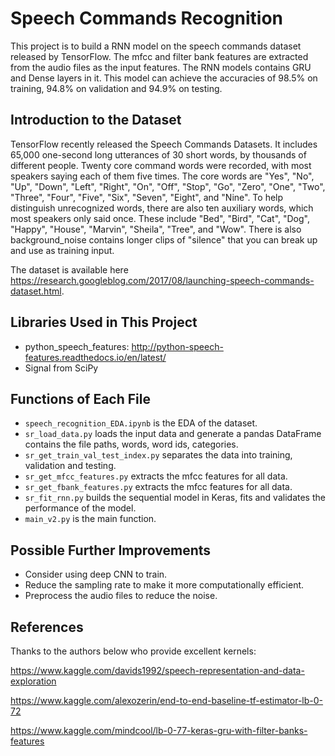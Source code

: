 # Speech Commands Recognition
This project is to build a RNN model on the speech commands dataset released by TensorFlow. The mfcc and filter bank features are extracted from the audio files as the input features. The RNN models contains GRU and Dense layers in it. This model can achieve the accuracies of 98.5% on training, 94.8% on validation and 94.9% on testing.

## Introduction to the Dataset
TensorFlow recently released the Speech Commands Datasets. It includes 65,000 one-second long utterances of 30 short words, by thousands of different people. Twenty core command words were recorded, with most speakers saying each of them five times. The core words are "Yes", "No", "Up", "Down", "Left", "Right", "On", "Off", "Stop", "Go", "Zero", "One", "Two", "Three", "Four", "Five", "Six", "Seven", "Eight", and "Nine". To help distinguish unrecognized words, there are also ten auxiliary words, which most speakers only said once. These include "Bed", "Bird", "Cat", "Dog", "Happy", "House", "Marvin", "Sheila", "Tree", and "Wow". There is also background_noise contains longer clips of "silence" that you can break up and use as training input.

The dataset is available here https://research.googleblog.com/2017/08/launching-speech-commands-dataset.html.

## Libraries Used in This Project
* python_speech_features: http://python-speech-features.readthedocs.io/en/latest/
* Signal from SciPy

## Functions of Each File
* `speech_recognition_EDA.ipynb` is the EDA of the dataset.
* `sr_load_data.py` loads the input data and generate a pandas DataFrame contains the file paths, words, word ids, categories.
* `sr_get_train_val_test_index.py` separates the data into training, validation and testing.
* `sr_get_mfcc_features.py` extracts the mfcc features for all data.
* `sr_get_fbank_features.py` extracts the mfcc features for all data.
* `sr_fit_rnn.py` builds the sequential model in Keras, fits and validates the performance of the model.
* `main_v2.py` is the main function.

## Possible Further Improvements
* Consider using deep CNN to train.
* Reduce the sampling rate to make it more computationally efficient.
* Preprocess the audio files to reduce the noise.

## References
Thanks to the authors below who provide excellent kernels:

https://www.kaggle.com/davids1992/speech-representation-and-data-exploration

https://www.kaggle.com/alexozerin/end-to-end-baseline-tf-estimator-lb-0-72

https://www.kaggle.com/mindcool/lb-0-77-keras-gru-with-filter-banks-features
